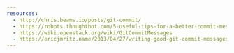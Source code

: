 ```yaml
---
resources:
  - http://chris.beams.io/posts/git-commit/
  - https://robots.thoughtbot.com/5-useful-tips-for-a-better-commit-message
  - https://wiki.openstack.org/wiki/GitCommitMessages
  - https://ericjmritz.name/2013/04/27/writing-good-git-commit-messages/
---
```


